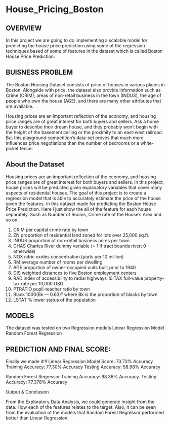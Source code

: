 # House_Pricing_Boston



## OVERVIEW 
In this project we are going to do implementing a scalable model for predicting the house price prediction using some of the regression techniques based of some of features in the dataset which is called Boston House Price Prediction. 

## BUISNESS PROBLEM
The Boston Housing Dataset consists of price of houses in various places in Boston. Alongside with price, the dataset also provide information such as Crime (CRIM), areas of non-retail business in the town (INDUS), the age of people who own the house (AGE), and there are many other attributes that are available.

Housing prices are an important reflection of the economy, and housing price ranges are of great interest for both buyers and sellers. Ask a home buyer to describe their dream house, and they probably won’t begin with the height of the basement ceiling or the proximity to an east-west railroad. But this playground competition’s data-set proves that much more influences price negotiations than the number of bedrooms or a white-picket fence.

## About the Dataset
Housing prices are an important reflection of the economy, and housing price ranges are of great interest for both buyers and sellers. In this project, house prices will be predicted given explanatory variables that cover many aspects of residential houses. The goal of this project is to create a regression model that is able to accurately estimate the price of the house given the features.
In this dataset made for predicting the Boston House Price Prediction. Here I just show the all of the feature for each house separately. Such as Number of Rooms, Crime rate of the House’s Area and so on.

1. CRIM per capital crime rate by town
2. ZN proportion of residential land zoned for lots over 25,000 sq.ft.
3. INDUS proportion of non-retail business acres per town
4. CHAS Charles River dummy variable (= 1 if tract bounds river; 0 otherwise)
5. NOX nitric oxides concentration (parts per 10 million)
6. RM average number of rooms per dwelling
7. AGE proportion of owner-occupied units built prior to 1940
8. DIS weighted distances to five Boston employment centers
9. RAD index of accessibility to radial highways
10.TAX full-value property-tax rate per 10,000 USD
11. PTRATIO pupil-teacher ratio by town
12. Black 1000(Bk — 0.63)² where Bk is the proportion of blacks by town
13. LSTAT % lower status of the population

## MODELS
The dataset was tested on two Regression models
Linear Regression Model
Random Forest Regression

## PREDICTION AND FINAL SCORE:
Finally we made it!!!
Linear Regression
Model Score: 73.73% Accuracy
Training Accuracy: 77.30% Accuracy
Testing Accuracy: 58.98% Accuracy

Random Forest Regressor
Training Accuracy: 98.36% Accuracy.
Testing Accuracy: 77.378% Accuracy

Output & Conclusion

From the Exploratory Data Analysis, we could generate insight from the data. How each of the features relates to the target. Also, it can be seen from the evaluation of the models that Random Forest Regressor performed better than Linear Regression.
